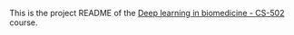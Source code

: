 This is the project README of the [Deep learning in biomedicine - CS-502](https://edu.epfl.ch/coursebook/fr/deep-learning-in-biomedicine-CS-502) course. 
